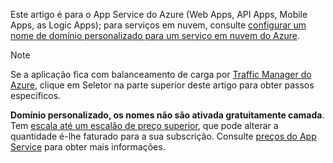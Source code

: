 Este artigo é para o App Service do Azure (Web Apps, API Apps, Mobile Apps, as Logic Apps); para serviços em nuvem, consulte [configurar um nome de domínio personalizado para um serviço em nuvem do Azure](../articles/cloud-services/cloud-services-custom-domain-name.md).

> [!NOTE]
> Se a aplicação fica com balanceamento de carga por [Traffic Manager do Azure](https://azure.microsoft.com/services/traffic-manager/), clique em Seletor na parte superior deste artigo para obter passos específicos.
> 
> **Domínio personalizado, os nomes não são ativada gratuitamente camada**. Tem [escala até um escalão de preço superior](../articles/app-service/web-sites-scale.md), que pode alterar a quantidade é-lhe faturado para a sua subscrição. 
> Consulte [preços do App Service](https://azure.microsoft.com/pricing/details/app-service/) para obter mais informações.
> 
> 

